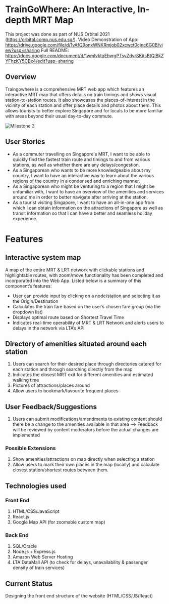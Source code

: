 # TrainGoWhere: An Interactive, In-depth MRT Map

This project was done as part of NUS Orbital 2021 (https://orbital.comp.nus.edu.sg/).
Video Demonstration of App: https://drive.google.com/file/d/1vAfQ9onxWNKRmjob02xcwct0cjnc6G0B/view?usp=sharing
Full README: https://docs.google.com/document/d/1wmIvktqEhvrgPTsyZdyrSKitsBtQlBkZYFhzKY5CBx4/edit?usp=sharing

## Overview

Traingowhere is a comprehensive MRT web app which features an interactive MRT map that offers details on train timings and shows visual station-to-station routes. It also showcases the places-of-interest in the vicinity of each station and offer place details and photos about them. This allows tourists to better explore Singapore and for locals to be more familiar with areas beyond their usual day-to-day commute.

![Milestone 3](https://user-images.githubusercontent.com/39799639/128197929-b3eda424-881c-423a-9dc3-67ddb4b86ee5.png)



## User Stories

- As a commuter travelling on Singapore's MRT, I want to be able to quickly find the fastest train route and timings to and from various stations, as well as whether there are any delays/congestion.
- As a Singaporean who wants to be more knowledgeable about my country, I want to have an interactive way to learn about the various regions of the country in a condensed and enriching manner.
- As a Singaporean who might be venturing to a region that I might be unfamiliar with, I want to have an overview of the amenities and services around me in order to better navigate after arriving at the station.
- As a tourist visiting Singapore, I want to have an all-in-one app from which I can obtain information on the attractions of Singapore as well as transit information so that I can have a better and seamless holiday experience.


# Features 

## Interactive system map
A map of the entire MRT & LRT network with clickable stations and highlightable routes, with zoom/move functionality has been completed and incorporated into the Web App. Listed below is a summary of this component’s features:

- User can provide input by clicking on a node/station and selecting it as the Origin/Destination
- Calculates the train fare based on the user’s chosen fare group (via the dropdown list)
- Displays optimal route based on Shortest Travel Time
- Indicates real-time operability of MRT & LRT Network and alerts users to delays in the network via LTA’s API


## Directory of amenities situated around each station
1. Users can search for their desired place through directories catered for each station and through searching directly from the map
2. Indicates the closest MRT exit for different amenities and estimated walking time
3. Pictures of attractions/places around
4. Allow users to bookmark/favourite frequent places

## User Feedback/Suggestions
1. Users can submit modifications/amendments to existing content should there be a change to the amenities available in that area --> Feedback will be reviewed by content moderators before the actual changes are implemented

### Possible Extensions
1. Show amenities/attractions on map directly when selecting a station
2. Allow users to mark their own places in the map (locally) and calculate closest station/shortest routes between them.


## Technologies used

### Front End
1. HTML/CSS/JavaScript 
2. React.js
3. Google Map API (for zoomable custom map)

### Back End
1. SQL/Oracle
2. Node.js + Express.js
3. Amazon Web Server Hosting
4. LTA DataMall API (to check for delays, unavailability & passenger density of train services)

## Current Status
Designing the front end structure of the website (HTML/CSS/JS/React)






